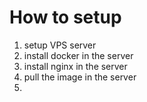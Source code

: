 # How to setup

1. setup VPS server
2. install docker in the server
3. install nginx in the server
4. pull the image in the server
5. 
